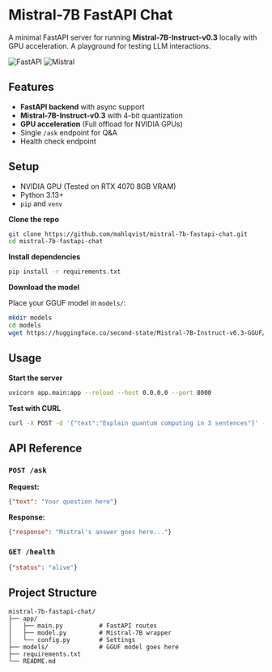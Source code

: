 # Mistral-7B FastAPI Chat

A minimal FastAPI server for running **Mistral-7B-Instruct-v0.3** locally with GPU acceleration. A playground for testing LLM interactions.

![FastAPI](https://img.shields.io/badge/FastAPI-005571?style=for-the-badge&logo=fastapi)
![Mistral](https://img.shields.io/badge/Mistral-7B-informational?style=for-the-badge)

## Features

- **FastAPI backend** with async support
- **Mistral-7B-Instruct-v0.3** with 4-bit quantization
- **GPU acceleration** (Full offload for NVIDIA GPUs)
- Single `/ask` endpoint for Q&A
- Health check endpoint


## Setup

- NVIDIA GPU (Tested on RTX 4070 8GB VRAM)
- Python 3.13+
- `pip` and `venv`

**Clone the repo**

```bash
git clone https://github.com/mahlqvist/mistral-7b-fastapi-chat.git
cd mistral-7b-fastapi-chat
```

**Install dependencies**

```bash
pip install -r requirements.txt
```

**Download the model**

Place your GGUF model in `models/`:

```bash
mkdir models
cd models
wget https://huggingface.co/second-state/Mistral-7B-Instruct-v0.3-GGUF/resolve/main/Mistral-7B-Instruct-v0.3-Q4_K_M.gguf
   ```

## Usage

**Start the server**
```bash
uvicorn app.main:app --reload --host 0.0.0.0 --port 8000
```

**Test with CURL**
```bash
curl -X POST -d '{"text":"Explain quantum computing in 3 sentences"}' -H "Content-Type: application/json" http://localhost:8000/ask
```

## API Reference

### `POST /ask`

**Request:**
```json
{"text": "Your question here"}
```

**Response:**
```json
{"response": "Mistral's answer goes here..."}
```

### `GET /health`

```json
{"status": "alive"}
```

## Project Structure

```
mistral-7b-fastapi-chat/
├── app/
│   ├── main.py          # FastAPI routes
│   ├── model.py         # Mistral-7B wrapper
│   └── config.py        # Settings
├── models/              # GGUF model goes here
├── requirements.txt
└── README.md
```